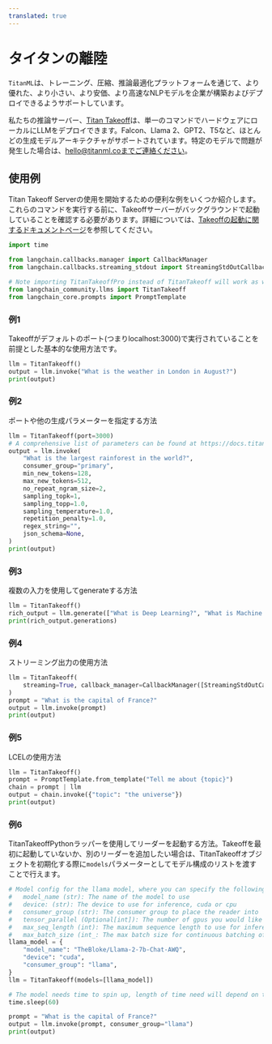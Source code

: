 ```yaml
---
translated: true
---
```


# タイタンの離陸

`TitanML`は、トレーニング、圧縮、推論最適化プラットフォームを通じて、より優れた、より小さい、より安価、より高速なNLPモデルを企業が構築およびデプロイできるようサポートしています。

私たちの推論サーバー、[Titan Takeoff](https://docs.titanml.co/docs/intro)は、単一のコマンドでハードウェアにローカルにLLMをデプロイできます。Falcon、Llama 2、GPT2、T5など、ほとんどの生成モデルアーキテクチャがサポートされています。特定のモデルで問題が発生した場合は、hello@titanml.coまでご連絡ください。

## 使用例

Titan Takeoff Serverの使用を開始するための便利な例をいくつか紹介します。これらのコマンドを実行する前に、Takeoffサーバーがバックグラウンドで起動していることを確認する必要があります。詳細については、[Takeoffの起動に関するドキュメントページ](https://docs.titanml.co/docs/Docs/launching/)を参照してください。

```python
import time

from langchain.callbacks.manager import CallbackManager
from langchain.callbacks.streaming_stdout import StreamingStdOutCallbackHandler

# Note importing TitanTakeoffPro instead of TitanTakeoff will work as well both use same object under the hood
from langchain_community.llms import TitanTakeoff
from langchain_core.prompts import PromptTemplate
```

### 例1

Takeoffがデフォルトのポート(つまりlocalhost:3000)で実行されていることを前提とした基本的な使用方法です。

```python
llm = TitanTakeoff()
output = llm.invoke("What is the weather in London in August?")
print(output)
```

### 例2

ポートや他の生成パラメーターを指定する方法

```python
llm = TitanTakeoff(port=3000)
# A comprehensive list of parameters can be found at https://docs.titanml.co/docs/next/apis/Takeoff%20inference_REST_API/generate#request
output = llm.invoke(
    "What is the largest rainforest in the world?",
    consumer_group="primary",
    min_new_tokens=128,
    max_new_tokens=512,
    no_repeat_ngram_size=2,
    sampling_topk=1,
    sampling_topp=1.0,
    sampling_temperature=1.0,
    repetition_penalty=1.0,
    regex_string="",
    json_schema=None,
)
print(output)
```

### 例3

複数の入力を使用してgenerateする方法

```python
llm = TitanTakeoff()
rich_output = llm.generate(["What is Deep Learning?", "What is Machine Learning?"])
print(rich_output.generations)
```

### 例4

ストリーミング出力の使用方法

```python
llm = TitanTakeoff(
    streaming=True, callback_manager=CallbackManager([StreamingStdOutCallbackHandler()])
)
prompt = "What is the capital of France?"
output = llm.invoke(prompt)
print(output)
```

### 例5

LCELの使用方法

```python
llm = TitanTakeoff()
prompt = PromptTemplate.from_template("Tell me about {topic}")
chain = prompt | llm
output = chain.invoke({"topic": "the universe"})
print(output)
```

### 例6

TitanTakeoffPythonラッパーを使用してリーダーを起動する方法。Takeoffを最初に起動していないか、別のリーダーを追加したい場合は、TitanTakeoffオブジェクトを初期化する際に`models`パラメーターとしてモデル構成のリストを渡すことで行えます。

```python
# Model config for the llama model, where you can specify the following parameters:
#   model_name (str): The name of the model to use
#   device: (str): The device to use for inference, cuda or cpu
#   consumer_group (str): The consumer group to place the reader into
#   tensor_parallel (Optional[int]): The number of gpus you would like your model to be split across
#   max_seq_length (int): The maximum sequence length to use for inference, defaults to 512
#   max_batch_size (int_: The max batch size for continuous batching of requests
llama_model = {
    "model_name": "TheBloke/Llama-2-7b-Chat-AWQ",
    "device": "cuda",
    "consumer_group": "llama",
}
llm = TitanTakeoff(models=[llama_model])

# The model needs time to spin up, length of time need will depend on the size of model and your network connection speed
time.sleep(60)

prompt = "What is the capital of France?"
output = llm.invoke(prompt, consumer_group="llama")
print(output)
```

